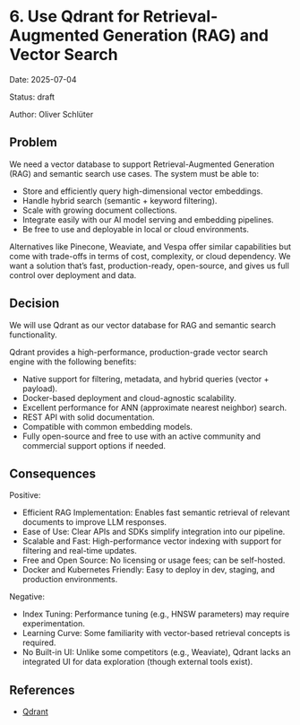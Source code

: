 # 6. Use Qdrant for Retrieval-Augmented Generation (RAG) and Vector Search

Date: 2025-07-04

Status: draft

Author: Oliver Schlüter

## Problem

We need a vector database to support Retrieval-Augmented Generation (RAG) and semantic search use cases. The system must be able to:
- Store and efficiently query high-dimensional vector embeddings.
- Handle hybrid search (semantic + keyword filtering).
- Scale with growing document collections.
- Integrate easily with our AI model serving and embedding pipelines.
- Be free to use and deployable in local or cloud environments.

Alternatives like Pinecone, Weaviate, and Vespa offer similar capabilities but come with trade-offs in terms of cost, complexity, or cloud dependency. 
We want a solution that’s fast, production-ready, open-source, and gives us full control over deployment and data.

## Decision

We will use Qdrant as our vector database for RAG and semantic search functionality.

Qdrant provides a high-performance, production-grade vector search engine with the following benefits:
- Native support for filtering, metadata, and hybrid queries (vector + payload).
- Docker-based deployment and cloud-agnostic scalability.
- Excellent performance for ANN (approximate nearest neighbor) search.
- REST API with solid documentation.
- Compatible with common embedding models.
- Fully open-source and free to use with an active community and commercial support options if needed.

## Consequences

Positive:
- Efficient RAG Implementation: Enables fast semantic retrieval of relevant documents to improve LLM responses.
- Ease of Use: Clear APIs and SDKs simplify integration into our pipeline.
- Scalable and Fast: High-performance vector indexing with support for filtering and real-time updates.
- Free and Open Source: No licensing or usage fees; can be self-hosted.
- Docker and Kubernetes Friendly: Easy to deploy in dev, staging, and production environments.

Negative:
- Index Tuning: Performance tuning (e.g., HNSW parameters) may require experimentation.
- Learning Curve: Some familiarity with vector-based retrieval concepts is required.
- No Built-in UI: Unlike some competitors (e.g., Weaviate), Qdrant lacks an integrated UI for data exploration (though external tools exist).

## References

- [Qdrant](https://qdrant.tech/)
